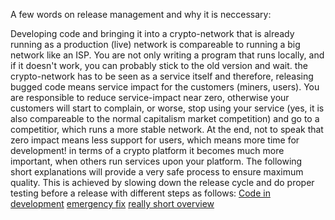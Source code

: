 A few words on release management and why it is neccessary:

Developing code and bringing it into a crypto-network that is already running as a production (live) network is compareable to running a big network like an ISP.
You are not only writing a program that runs locally, and if it doesn't work, you can probably stick to the old version and wait. the crypto-network has to be seen as a service itself and therefore, releasing bugged code means service impact for the customers (miners, users).
You are responsible to reduce service-impact near zero, otherwise your customers will start to complain, or worse, stop using your service (yes, it is also compareable to the normal capitalism market competition) and go to a competitior, which runs a more stable network.
At the end, not to speak that zero impact means less support for users, which means more time for development!
in terms of a crypto platform it becomes much more important, when others run services upon your platform. 
The following short explanations will provide a very safe process to ensure maximum quality. This is achieved by slowing down the release cycle and do proper testing before a release with different steps as follows:
[Code in development](code.md)
[emergency fix](emergency_fixes.md)
[really short overview](step_by_step.md)
